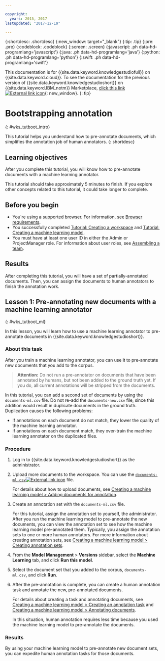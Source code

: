 ```yaml
---

copyright:
  years: 2015, 2017
lastupdated: "2017-12-19"

---
```


{:shortdesc: .shortdesc}
{:new_window: target="_blank"}
{:tip: .tip}
{:pre: .pre}
{:codeblock: .codeblock}
{:screen: .screen}
{:javascript: .ph data-hd-programlang='javascript'}
{:java: .ph data-hd-programlang='java'}
{:python: .ph data-hd-programlang='python'}
{:swift: .ph data-hd-programlang='swift'}

This documentation is for {{site.data.keyword.knowledgestudiofull}} on {{site.data.keyword.cloud}}. To see the documentation for the previous version of {{site.data.keyword.knowledgestudioshort}} on {{site.data.keyword.IBM_notm}} Marketplace, [click this link ![External link icon](../../icons/launch-glyph.svg "External link icon")](https://console.bluemix.net/docs/services/knowledge-studio/tutorials-bootstrap-annotation.html){: new_window}.
{: tip}

# Bootstrapping annotation
{: #wks_tutboot_intro}

This tutorial helps you understand how to pre-annotate documents, which simplifies the annotation job of human annotators.
{: shortdesc}

## Learning objectives

After you complete this tutorial, you will know how to pre-annotate documents with a machine learning annotator.

This tutorial should take approximately 5 minutes to finish. If you explore other concepts related to this tutorial, it could take longer to complete.

## Before you begin

- You're using a supported browser. For information, see [Browser requirements](/docs/services/watson-knowledge-studio/system-requirements.html).
- You successfully completed [Tutorial: Creating a workspace](/docs/services/watson-knowledge-studio/tutorials-create-project.html) and [Tutorial: Creating a machine learning model](/docs/services/watson-knowledge-studio/tutorials-create-ml-model.html).
- You must have at least one user ID in either the Admin or ProjectManager role. For information about user roles, see [Assembling a team](/docs/services/watson-knowledge-studio/team.html).

## Results

After completing this tutorial, you will have a set of partially-annotated documents. Then, you can assign the documents to human annotators to finish the annotation work.

## Lesson 1: Pre-annotating new documents with a machine learning annotator
{: #wks_tutboot_ml}

In this lesson, you will learn how to use a machine learning annotator to pre-annotate documents in {{site.data.keyword.knowledgestudioshort}}.

### About this task

After you train a machine learning annotator, you can use it to pre-annotate new documents that you add to the corpus.

> **Attention:** Do not run a pre-annotator on documents that have been annotated by humans, but not been added to the ground truth yet. If you do, all current annotations will be stripped from the documents.

In this tutorial, you can add a second set of documents by using the `documents-ml.csv` file. Do not re-add the `documents-new.csv` file, since this addition would result in duplicate documents in the ground truth. Duplication causes the following problems:

- If annotations on each document do not match, they lower the quality of the machine learning annotator.
- If annotations on each document match, they over-train the machine learning annotator on the duplicated files.

### Procedure

1. Log in to {{site.data.keyword.knowledgestudioshort}} as the administrator.
1. Upload more documents to the workspace. You can use the <a target="_blank" href="https://watson-developer-cloud.github.io/doc-tutorial-downloads/knowledge-studio/documents-ml.csv" download>`documents-ml.csv`<img src="../../icons/launch-glyph.svg" alt="External link icon" title="External link icon" class="style-scope doc-content"></a> file.

    For details about how to upload documents, see [Creating a machine learning model > Adding documents for annotation](/docs/services/watson-knowledge-studio/tutorials-create-ml-model.html#tut_lessml1).

1. Create an annotation set with the `documents-ml.csv` file.

    For this tutorial, assign the annotation set to yourself, the administrator. After you run the machine learning model to pre-annotate the new documents, you can view the annotation set to see how the machine learning model pre-annotated them. Typically, you assign the annotation sets to one or more human annotators. For more information about creating annotation sets, see [Creating a machine learning model > Creating annotation sets](/docs/services/watson-knowledge-studio/tutorials-create-ml-model.html#wks_tutless_ml2).

1. From the **Model Management** > **Versions** sidebar, select the **Machine Learning** tab, and click **Run this model**.
1. Select the document set that you added to the corpus, `documents-ml.csv`, and click **Run**.
1. After the pre-annotation is complete, you can create a human annotation task and annotate the new, pre-annotated documents.

    For details about creating a task and annotating documents, see [Creating a machine learning model > Creating an annotation task](/docs/services/watson-knowledge-studio/tutorials-create-ml-model.html#wks_tutless_ml4) and [Creating a machine learning model > Annotating documents](/docs/services/watson-knowledge-studio/tutorials-create-ml-model.html#wks_tutless_ml5).

    In this situation, human annotation requires less time because you used the machine learning model to pre-annotate the documents.

### Results

By using your machine learning model to pre-annotate new document sets, you can expedite human annotation tasks for those documents.
